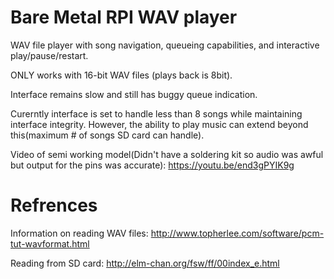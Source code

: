 # Bare Metal RPI WAV player

WAV file player with song navigation, queueing capabilities, and interactive play/pause/restart.

ONLY works with 16-bit WAV files (plays back is 8bit).

Interface remains slow and still has buggy queue indication.

Curerntly interface is set to handle less than 8 songs while maintaining interface integrity.
However, the ability to play music can extend beyond this(maximum # of songs SD card can handle).

Video of semi working model(Didn't have a soldering kit so audio was awful but output for the pins was accurate): https://youtu.be/end3gPYIK9g

# Refrences

Information on reading WAV files: http://www.topherlee.com/software/pcm-tut-wavformat.html

Reading from SD card: http://elm-chan.org/fsw/ff/00index_e.html

